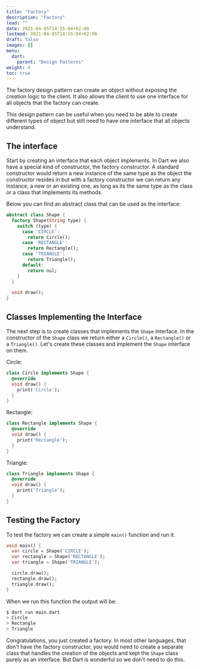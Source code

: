 ```yaml
---
title: "Factory"
description: "Factory"
lead: ""
date: 2021-04-05T14:55:04+02:00
lastmod: 2021-04-05T14:55:04+02:00
draft: false
images: []
menu: 
  dart:
    parent: "Design Patterns"
weight: 4
toc: true
---
```


The factory design pattern can create an object without exposing the creation logic to the client. It also allows the client to use one interface for all objects that the factory can create. 

This design pattern can be useful when you need to be able to create different types of object but still need to have one interface that all objects understand.

## The interface

Start by creating an interface that each object implements. In Dart we also have a special kind of constructor, the factory constructor. A standard constructor would return a new instance of the same type as the object the constructor resides in but with a factory constructor we can return any instance, a new or an existing one, as long as its the same type as the class or a class that implements its methods.

Below you can find an abstract class that can be used as the interface:

```dart
abstract class Shape {
  factory Shape(String type) {
    switch (type) {
      case 'CIRCLE':
        return Circle();
      case 'RECTANGLE':
        return Rectangle();
      case 'TRIANGLE':
        return Triangle();
      default:
        return nul;
    }
  }

  void draw();
}
```

## Classes Implementing the Interface

The next step is to create classes that implements the `Shape` interface. In the constructor of the `Shape` class we return either a `Circle()`, a `Rectangle()` or a `Triangle()`. Let's create these classes and implement the `Shape` interface on them.

Circle:

```dart
class Circle implements Shape {
  @override
  void draw() {
    print('Circle');
  }
}
```

Rectangle:

```dart
class Rectangle implements Shape {
  @override
  void draw() {
    print('Rectangle');
  }
}
```

Triangle:

```dart
class Triangle implements Shape {
  @override
  void draw() {
    print('Triangle');
  }
}
```

## Testing the Factory

To test the factory we can create a simple `main()` function and run it.

```dart
void main() {
  var circle = Shape('CIRCLE');
  var rectangle = Shape('RECTANGLE');
  var triangle = Shape('TRIANGLE');

  circle.draw();
  rectangle.draw();
  triangle.draw();
}
```

When we run this function the output will be:

```sh
$ dart run main.dart
> Circle
> Rectangle
> Triangle
```

Congratulations, you just created a factory. In most other languages, that don't have the factory constructor, you would need to create a separate class that handles the creation of the objects and kept the `Shape` class purely as an interface. But Dart is wonderful so we don't need to do this.
